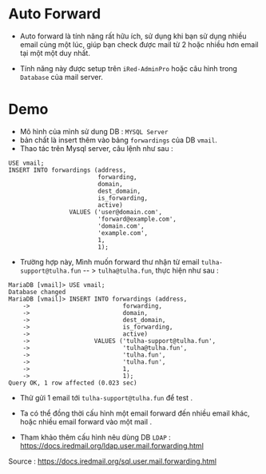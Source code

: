 # Auto Forward 
- Auto forward  là tính năng rất hữu ích, sử dụng khi bạn sử dụng nhiều email cùng một lúc, giúp bạn check được mail từ 2 hoặc nhiều hơn email tại một một duy nhất.

- Tính năng này được setup trên `iRed-AdminPro` hoặc câu hình trong `Database` của mail server.

# Demo 

- Mô hình của mình sử dung DB : `MYSQL Server`  
- bản chất là insert thêm vào bảng `forwardings` của DB `vmail`. 
- Thao tác trên Mysql server, câu lệnh như sau : 
```
USE vmail;
INSERT INTO forwardings (address,
                         forwarding,
                         domain,
                         dest_domain,
                         is_forwarding,
                         active)
                 VALUES ('user@domain.com',
                         'forward@example.com',
                         'domain.com',
                         'example.com',
                         1,
                         1);
```
- Trường hợp này, Mình muốn forward thư nhận từ email   `tulha-support@tulha.fun` -- > `tulha@tulha.fun`, thực hiện như sau :
```
MariaDB [vmail]> USE vmail;
Database changed
MariaDB [vmail]> INSERT INTO forwardings (address,
    ->                          forwarding,
    ->                          domain,
    ->                          dest_domain,
    ->                          is_forwarding,
    ->                          active)
    ->                  VALUES ('tulha-support@tulha.fun',
    ->                          'tulha@tulha.fun',
    ->                          'tulha.fun',
    ->                          'tulha.fun',
    ->                          1,
    ->                          1);
Query OK, 1 row affected (0.023 sec)

```

- Thử gửi 1 email tới `tulha-support@tulha.fun` để test .

- Ta có thể đồng thời cấu hình một email forward đến nhiều email khác, hoặc nhiều email forward vào một mail .

- Tham khảo thêm cấu hình nêu dùng DB `LDAP` : https://docs.iredmail.org/ldap.user.mail.forwarding.html

Source : https://docs.iredmail.org/sql.user.mail.forwarding.html    
